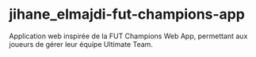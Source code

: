 # jihane_elmajdi-fut-champions-app
Application web inspirée de la FUT Champions Web App, permettant aux joueurs de gérer leur équipe Ultimate Team.
